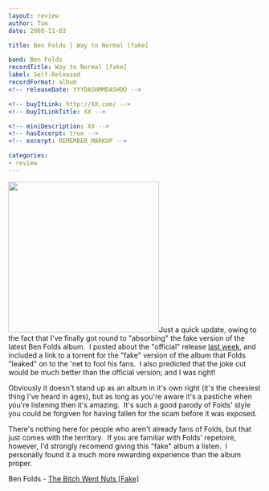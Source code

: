 ```yaml
---
layout: review
author: Tom
date: 2008-11-03

title: Ben Folds | Way to Normal [fake]

band: Ben Folds
recordTitle: Way to Normal [fake]
label: Self-Released
recordFormat: album
<!-- releaseDate: YYYDASHMMDASHDD -->

<!-- buyItLink: http://XX.com/ -->
<!-- buyItLinkTitle: XX -->

<!-- miniDescription: XX -->
<!-- hasExcerpt: true -->
<!-- excerpt: REMEMBER_MARKUP -->

categories:
- review
---
```


<a href="http://eatenbymonsters.files.wordpress.com/2008/11/waytonormal_leakversion.jpg"><img class="alignright size-full wp-image-100" title="waytonormal_leakversion" src="http://eatenbymonsters.files.wordpress.com/2008/11/waytonormal_leakversion.jpg" alt="" width="300" height="300" /></a>Just a quick update, owing to the fact that I've finally got round to "absorbing" the fake version of the latest Ben Folds album.  I posted about the "official" release <a href="http://eatenbymonsters.wordpress.com/2008/10/19/way-to-normal-ben-folds/">last week</a>, and included a link to a torrent for the "fake" version of the album that Folds "leaked" on to the 'net to fool his fans.  I also predicted that the joke cut would be much better than the official version; and I was right!

Obviously it doesn't stand up as an album in it's own right (it's the cheesiest thing I've heard in ages), but as long as you're aware it's a pastiche when you're listening then it's amazing.  It's such a good parody of Folds' style you could be forgiven for having fallen for the scam before it was exposed.

There's nothing here for people who aren't already fans of Folds, but that just comes with the territory.  If you are familiar with Folds' repetoire, however, I'd strongly recomend giving this "fake" album a listen.  I personally found it a much more rewarding experience than the album proper.

Ben Folds - <a href="http://www.mediafire.com/file/nmeyygqeeza/BenFolds_TheBitchWentNutsFake.mp3">The Bitch Went Nuts [Fake]</a>